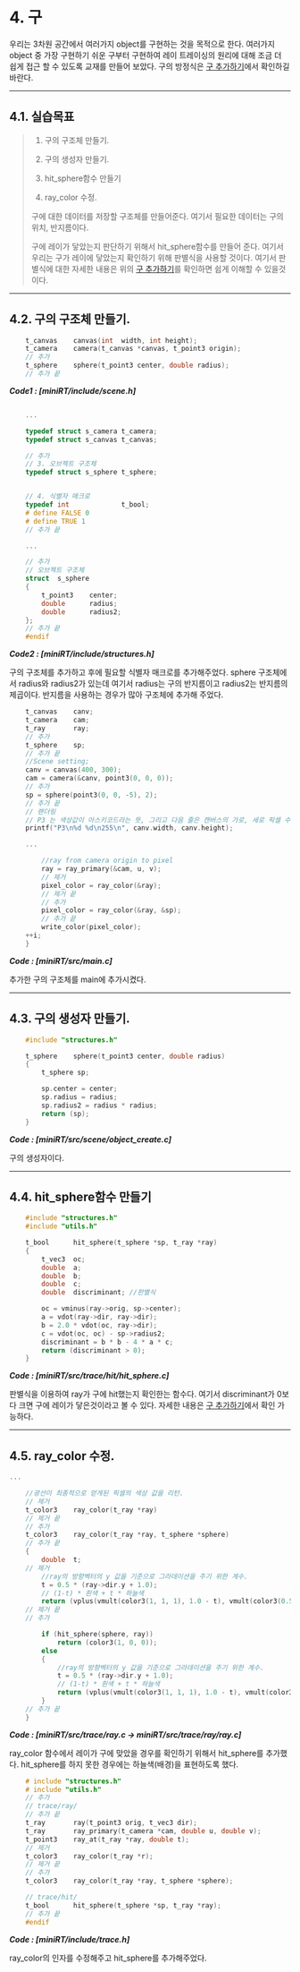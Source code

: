 # 4. 구
우리는 3차원 공간에서 여러가지 object를 구현하는 것을 목적으로 한다. 여러가지 object 중 가장 구현하기 쉬운 구부터 구현하여 레이 트레이싱의 원리에 대해 조금 더 쉽게 접근 할 수 있도록 교재를 만들어 보았다. 구의 방정식은 [구 추가하기](https://raytracing.github.io/books/RayTracingInOneWeekend.html#addingasphere)에서 확인하길 바란다. 

---
## 4.1. 실습목표
> 1. 구의 구조체 만들기.
>
> 2. 구의 생성자 만들기.
>
> 3. hit_sphere함수 만들기
>
> 4. ray_color 수정.
>
> 구에 대한 데이터를 저장할 구조체를 만들어준다. 여기서 필요한 데이터는 구의 위치, 반지름이다.
>
> 구에 레이가 닿았는지 판단하기 위해서 hit_sphere함수를 만들어 준다. 여기서 우리는 구가 레이에 닿았는지 확인하기 위해 판별식을 사용할 것이다. 여기서 판별식에 대한 자세한 내용은 위의 [구 추가하기](https://raytracing.github.io/books/RayTracingInOneWeekend.html#addingasphere)를 확인하면 쉽게 이해할 수 있을것이다.
---
## 4.2. 구의 구조체 만들기.
``` c
    t_canvas	canvas(int	width, int height);
    t_camera	camera(t_canvas *canvas, t_point3 origin);
    // 추가
    t_sphere	sphere(t_point3 center, double radius);
    // 추가 끝
```

***Code1 : [miniRT/include/scene.h]***

``` c

    ...

    typedef struct s_camera	t_camera;
    typedef struct s_canvas	t_canvas;

    // 추가
    // 3. 오브젝트 구조체
    typedef struct s_sphere	t_sphere;


    // 4. 식별자 매크로
    typedef int				t_bool;
    # define FALSE 0
    # define TRUE 1
    // 추가 끝

    ...

    // 추가
    // 오브젝트 구조체
    struct	s_sphere
    {
    	t_point3	center;
    	double		radius;
    	double		radius2;
    };
    // 추가 끝
    #endif

```

***Code2 : [miniRT/include/structures.h]***

구의 구조체를 추가하고 후에 필요할 식별자 매크로를 추가해주었다. sphere 구조체에서 radius와 radius2가 있는데 여기서 radius는 구의 반지름이고 radius2는 반지름의 제곱이다. 반지름을 사용하는 경우가 많아 구조체에 추가해 주었다.

``` c
    t_canvas	canv;
	t_camera	cam;
	t_ray		ray;
    // 추가
	t_sphere	sp;
    // 추가 끝
	//Scene setting;
	canv = canvas(400, 300);
	cam = camera(&canv, point3(0, 0, 0));
    // 추가
	sp = sphere(point3(0, 0, -5), 2);
    // 추가 끝
	// 랜더링
	// P3 는 색상값이 아스키코드라는 뜻, 그리고 다음 줄은 캔버스의 가로, 세로 픽셀 수, 마지막은 사용할 색상값
	printf("P3\n%d %d\n255\n", canv.width, canv.height);

    ...

        //ray from camera origin to pixel
		ray = ray_primary(&cam, u, v);
        // 제거
		pixel_color = ray_color(&ray);
        // 제거 끝
        // 추가
		pixel_color = ray_color(&ray, &sp);
        // 추가 끝
		write_color(pixel_color);
	++i;
	}
```

***Code : [miniRT/src/main.c]***

추가한 구의 구조체를 main에 추가시켰다.

---

## 4.3. 구의 생성자 만들기.

``` c
    #include "structures.h"

    t_sphere	sphere(t_point3 center, double radius)
    {
    	t_sphere sp;

    	sp.center = center;
    	sp.radius = radius;
    	sp.radius2 = radius * radius;
    	return (sp);
    }
```

***Code : [miniRT/src/scene/object_create.c]***

구의 생성자이다.

---

## 4.4. hit_sphere함수 만들기

``` c
    #include "structures.h"
    #include "utils.h"

    t_bool		hit_sphere(t_sphere *sp, t_ray *ray)
    {
    	t_vec3	oc;
    	double	a;
    	double	b;
    	double	c;
    	double	discriminant; //판별식

    	oc = vminus(ray->orig, sp->center);
    	a = vdot(ray->dir, ray->dir);
    	b = 2.0 * vdot(oc, ray->dir);
    	c = vdot(oc, oc) - sp->radius2;
    	discriminant = b * b - 4 * a * c;
    	return (discriminant > 0);
    }
```

***Code : [miniRT/src/trace/hit/hit_sphere.c]***

판별식을 이용하여 ray가 구에 hit했는지 확인한는 함수다. 여기서 discriminant가 0보다 크면 구에 레이가 닿은것이라고 볼 수 있다. 자세한 내용은 [구 추가하기](https://raytracing.github.io/books/RayTracingInOneWeekend.html#addingasphere)에서 확인 가능하다.

---

## 4.5. ray_color 수정.

``` c
...

    //광선이 최종적으로 얻게된 픽셀의 색상 값을 리턴.
    // 제거
    t_color3	ray_color(t_ray *ray)
    // 제거 끝
    // 추가
    t_color3	ray_color(t_ray *ray, t_sphere *sphere)
    // 추가 끝
    {
    	double	t;
    // 제거
    	//ray의 방향벡터의 y 값을 기준으로 그라데이션을 주기 위한 계수.
    	t = 0.5 * (ray->dir.y + 1.0);
    	// (1-t) * 흰색 + t * 하늘색
    	return (vplus(vmult(color3(1, 1, 1), 1.0 - t), vmult(color3(0.5, 0.7, 1.0), t)));
    // 제거 끝
    // 추가

    	if (hit_sphere(sphere, ray))
    		return (color3(1, 0, 0));
    	else
    	{
    		//ray의 방향벡터의 y 값을 기준으로 그라데이션을 주기 위한 계수.
    		t = 0.5 * (ray->dir.y + 1.0);
    		// (1-t) * 흰색 + t * 하늘색
    		return (vplus(vmult(color3(1, 1, 1), 1.0 - t), vmult(color3(0.5, 0.7, 1.0),     t)));
    	}
    // 추가 끝
    }
```

***Code : [miniRT/src/trace/ray.c → miniRT/src/trace/ray/ray.c]***

ray_color 함수에서 레이가 구에 맞았을 경우를 확인하기 위해서 hit_sphere를 추가했다. hit_sphere를 하지 못한 경우에는 하늘색(배경)을 표현하도록 했다.

``` c
    # include "structures.h"
    # include "utils.h"
    // 추가
    // trace/ray/
    // 추가 끝
    t_ray		ray(t_point3 orig, t_vec3 dir);
    t_ray		ray_primary(t_camera *cam, double u, double v);
    t_point3	ray_at(t_ray *ray, double t);
    // 제거
    t_color3	ray_color(t_ray *r);
    // 제거 끝
    // 추가
    t_color3	ray_color(t_ray *ray, t_sphere *sphere);

    // trace/hit/
    t_bool		hit_sphere(t_sphere *sp, t_ray *ray);
    // 추가 끝
    #endif

```

***Code : [miniRT/include/trace.h]***

ray_color의 인자를 수정해주고 hit_sphere를 추가해주었다.
